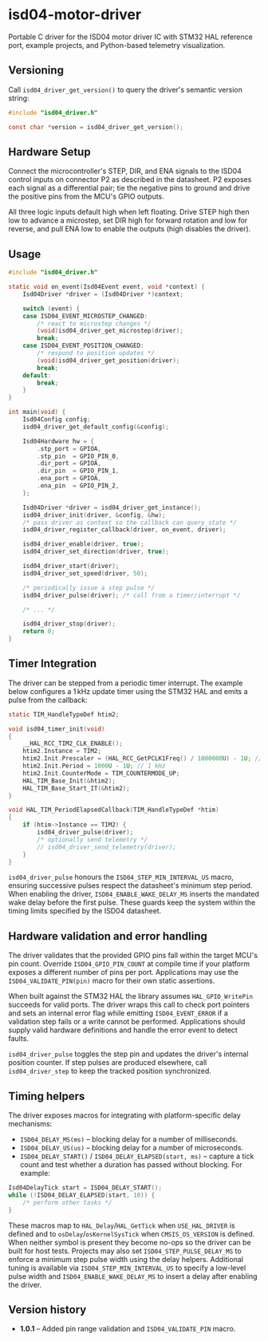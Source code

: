 # isd04-motor-driver
Portable C driver for the ISD04 motor driver IC with STM32 HAL reference port, example projects, and Python-based telemetry visualization.

## Versioning
Call `isd04_driver_get_version()` to query the driver's semantic version string:

```c
#include "isd04_driver.h"

const char *version = isd04_driver_get_version();
```

## Hardware Setup

Connect the microcontroller's STEP, DIR, and ENA signals to the ISD04 control
inputs on connector P2 as described in the datasheet. P2 exposes each signal as
a differential pair; tie the negative pins to ground and drive the positive
pins from the MCU's GPIO outputs.

All three logic inputs default high when left floating. Drive STEP high then
low to advance a microstep, set DIR high for forward rotation and low for
reverse, and pull ENA low to enable the outputs (high disables the driver).

## Usage

```c
#include "isd04_driver.h"

static void on_event(Isd04Event event, void *context) {
    Isd04Driver *driver = (Isd04Driver *)context;

    switch (event) {
    case ISD04_EVENT_MICROSTEP_CHANGED:
        /* react to microstep changes */
        (void)isd04_driver_get_microstep(driver);
        break;
    case ISD04_EVENT_POSITION_CHANGED:
        /* respond to position updates */
        (void)isd04_driver_get_position(driver);
        break;
    default:
        break;
    }
}

int main(void) {
    Isd04Config config;
    isd04_driver_get_default_config(&config);

    Isd04Hardware hw = {
        .stp_port = GPIOA,
        .stp_pin  = GPIO_PIN_0,
        .dir_port = GPIOA,
        .dir_pin  = GPIO_PIN_1,
        .ena_port = GPIOA,
        .ena_pin  = GPIO_PIN_2,
    };

    Isd04Driver *driver = isd04_driver_get_instance();
    isd04_driver_init(driver, &config, &hw);
    /* pass driver as context so the callback can query state */
    isd04_driver_register_callback(driver, on_event, driver);

    isd04_driver_enable(driver, true);
    isd04_driver_set_direction(driver, true);

    isd04_driver_start(driver);
    isd04_driver_set_speed(driver, 50);

    /* periodically issue a step pulse */
    isd04_driver_pulse(driver); /* call from a timer/interrupt */

    /* ... */

    isd04_driver_stop(driver);
    return 0;
}
```

## Timer Integration

The driver can be stepped from a periodic timer interrupt. The example below
configures a 1 kHz update timer using the STM32 HAL and emits a pulse from the
callback:

```c
static TIM_HandleTypeDef htim2;

void isd04_timer_init(void)
{
    __HAL_RCC_TIM2_CLK_ENABLE();
    htim2.Instance = TIM2;
    htim2.Init.Prescaler = (HAL_RCC_GetPCLK1Freq() / 1000000U) - 1U; // 1 MHz base
    htim2.Init.Period = 1000U - 1U; // 1 kHz
    htim2.Init.CounterMode = TIM_COUNTERMODE_UP;
    HAL_TIM_Base_Init(&htim2);
    HAL_TIM_Base_Start_IT(&htim2);
}

void HAL_TIM_PeriodElapsedCallback(TIM_HandleTypeDef *htim)
{
    if (htim->Instance == TIM2) {
        isd04_driver_pulse(driver);
        /* optionally send telemetry */
        // isd04_driver_send_telemetry(driver);
    }
}
```

`isd04_driver_pulse` honours the `ISD04_STEP_MIN_INTERVAL_US` macro, ensuring
successive pulses respect the datasheet's minimum step period. When enabling the
driver, `ISD04_ENABLE_WAKE_DELAY_MS` inserts the mandated wake delay before the
first pulse. These guards keep the system within the timing limits specified by
the ISD04 datasheet.

## Hardware validation and error handling

The driver validates that the provided GPIO pins fall within the target MCU's
pin count. Override `ISD04_GPIO_PIN_COUNT` at compile time if your platform
exposes a different number of pins per port. Applications may use the
`ISD04_VALIDATE_PIN(pin)` macro for their own static assertions.

When built against the STM32 HAL the library assumes `HAL_GPIO_WritePin`
succeeds for valid ports. The driver wraps this call to check port pointers and
sets an internal error flag while emitting `ISD04_EVENT_ERROR` if a validation
step fails or a write cannot be performed. Applications should supply valid
hardware definitions and handle the error event to detect faults.

`isd04_driver_pulse` toggles the step pin and updates the driver's internal
position counter. If step pulses are produced elsewhere, call
`isd04_driver_step` to keep the tracked position synchronized.

## Timing helpers

The driver exposes macros for integrating with platform-specific delay mechanisms:

* `ISD04_DELAY_MS(ms)` – blocking delay for a number of milliseconds.
* `ISD04_DELAY_US(us)` – blocking delay for a number of microseconds.
* `ISD04_DELAY_START()` / `ISD04_DELAY_ELAPSED(start, ms)` – capture a tick
  count and test whether a duration has passed without blocking. For example:

```c
Isd04DelayTick start = ISD04_DELAY_START();
while (!ISD04_DELAY_ELAPSED(start, 10)) {
    /* perform other tasks */
}
```

These macros map to `HAL_Delay`/`HAL_GetTick` when `USE_HAL_DRIVER` is defined
and to `osDelay`/`osKernelSysTick` when `CMSIS_OS_VERSION` is defined. When
neither symbol is present they become no-ops so the driver can be built for host
tests. Projects may also set `ISD04_STEP_PULSE_DELAY_MS` to enforce a minimum
step pulse width using the delay helpers. Additional tuning is available via
`ISD04_STEP_MIN_INTERVAL_US` to specify a low-level pulse width and
`ISD04_ENABLE_WAKE_DELAY_MS` to insert a delay after enabling the driver.

## Version history

* **1.0.1** – Added pin range validation and `ISD04_VALIDATE_PIN` macro.

